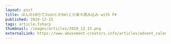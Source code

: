 ```yaml
---
layout: post
title: ほんの10行でJsonとかXmlとか楽々読み込み with F#
published: 2019-12-15
tags: article,fsharp
thumbnail: /images/articles/2019_12_15.png
externalLink: https://www.amusement-creators.info/articles/advent_calendar/2019/15_0/
---
```

